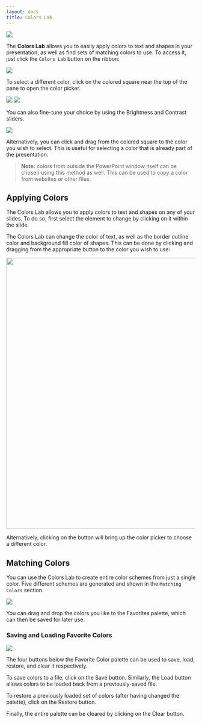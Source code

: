 ```yaml
---
layout: docs
title: Colors Lab
---
```


<img class="box-shadow" src="{{ site.baseurl }}/img/docs/colors-lab-1.png">

The **Colors Lab** allows you to easily apply colors to text and shapes in your presentation, as well as find sets of matching colors to use. To access it, just click the `Colors Lab` button on the ribbon:

<img class="box-shadow" src="{{ site.baseurl }}/img/docs/colors-lab-2.png">

To select a different color, click on the colored square near the top of the pane to open the color picker.

<img class="box-shadow" src="{{ site.baseurl }}/img/docs/colors-lab-3.png">

<img class="box-shadow" src="{{ site.baseurl }}/img/docs/colors-lab-4.png">

You can also fine-tune your choice by using the Brightness and Contrast sliders.

<img class="box-shadow" src="{{ site.baseurl }}/img/docs/colors-lab-5.png">

Alternatively, you can click and drag from the colored square to the color you wish to select. This is useful for selecting a color that is already part of the presentation.

> **Note:** colors from outside the PowerPoint window itself can be chosen using this method as well. This can be used to copy a color from websites or other files.

## <a class="anchor-bookmark" id="apply-colors"></a> Applying Colors
The Colors Lab allows you to apply colors to text and shapes on any of your slides. To do so, first select the element to change by clicking on it within the slide.

The Colors Lab can change the color of text, as well as the border outline color and background fill color of shapes. This can be done by clicking and dragging from the appropriate button to the color you wish to use:

<img src="{{ site.baseurl }}/img/docs/colors-lab-8.gif" width="720">

Alternatively, clicking on the button will bring up the color picker to choose a different color.

## <a class="anchor-bookmark" id="matching-colors"></a> Matching Colors

You can use the Colors Lab to create entire color schemes from just a single color. Five different schemes are generated and shown in the `Matching Colors` section.

<img class="box-shadow" src="{{ site.baseurl }}/img/docs/colors-lab-6.png">

You can drag and drop the colors you like to the Favorites palette, which can then be saved for later use.

### <a class="anchor-bookmark" id="save-load-fav-colors"></a> Saving and Loading Favorite Colors

<img class="box-shadow" src="{{ site.baseurl }}/img/docs/colors-lab-7.png">

The four buttons below the Favorite Color palette can be used to save, load, restore, and clear it respectively.

To save colors to a file, click on the Save button. Similarly, the Load button allows colors to be loaded back from a previously-saved file.

To restore a previously loaded set of colors (after having changed the palette), click on the Restore button. 

Finally, the entire palette can be cleared by clicking on the Clear button.